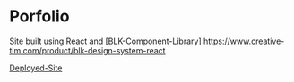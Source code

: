 # Porfolio

Site built using React and [BLK-Component-Library] https://www.creative-tim.com/product/blk-design-system-react

[Deployed-Site](https://www.pedroprieto.dev)
